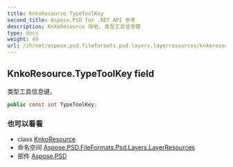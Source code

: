 ```yaml
---
title: KnkoResource.TypeToolKey
second_title: Aspose.PSD for .NET API 参考
description: KnkoResource 场地. 类型工具信息键
type: docs
weight: 40
url: /zh/net/aspose.psd.fileformats.psd.layers.layerresources/knkoresource/typetoolkey/
---
```

## KnkoResource.TypeToolKey field

类型工具信息键。

```csharp
public const int TypeToolKey;
```

### 也可以看看

* class [KnkoResource](../)
* 命名空间 [Aspose.PSD.FileFormats.Psd.Layers.LayerResources](../../knkoresource/)
* 部件 [Aspose.PSD](../../../)


